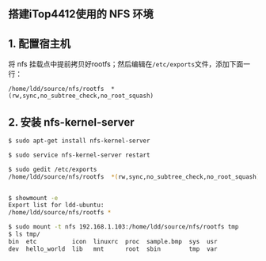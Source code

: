 ## 搭建iTop4412使用的 NFS 环境

## 1. 配置宿主机
将 nfs 挂载点中提前拷贝好rootfs；然后编辑在`/etc/exports`文件，添加下面一行：

```
/home/ldd/source/nfs/rootfs  *(rw,sync,no_subtree_check,no_root_squash)
```

## 2. 安装 nfs-kernel-server

```bash
$ sudo apt-get install nfs-kernel-server

$ sudo service nfs-kernel-server restart 

$ sudo gedit /etc/exports
/home/ldd/source/nfs/rootfs  *(rw,sync,no_subtree_check,no_root_squash)


$ showmount -e
Export list for ldd-ubuntu:
/home/ldd/source/nfs/rootfs *

$ sudo mount -t nfs 192.168.1.103:/home/ldd/source/nfs/rootfs tmp
$ ls tmp/
bin  etc          icon  linuxrc  proc  sample.bmp  sys  usr
dev  hello_world  lib   mnt      root  sbin        tmp  var

```


